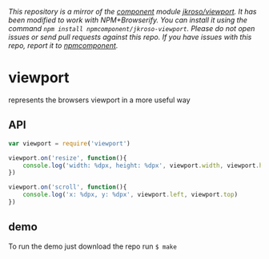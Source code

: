 *This repository is a mirror of the [component](http://component.io) module [jkroso/viewport](http://github.com/jkroso/viewport). It has been modified to work with NPM+Browserify. You can install it using the command `npm install npmcomponent/jkroso-viewport`. Please do not open issues or send pull requests against this repo. If you have issues with this repo, report it to [npmcomponent](https://github.com/airportyh/npmcomponent).*
# viewport

represents the browsers viewport in a more useful way

## API

```javascript
var viewport = require('viewport')

viewport.on('resize', function(){
	console.log('width: %dpx, height: %dpx', viewport.width, viewport.height)
})

viewport.on('scroll', function(){
	console.log('x: %dpx, y: %dpx', viewport.left, viewport.top)
})
```
## demo

To run the demo just download the repo run `$ make`